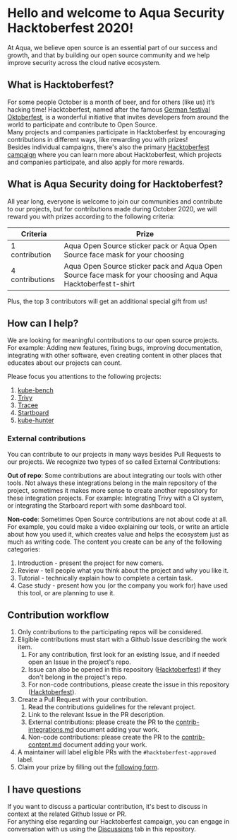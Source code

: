 # Hello and welcome to Aqua Security Hacktoberfest 2020!

At Aqua, we believe open source is an essential part of our success and growth, and that by building our open source community and we help improve security across the cloud native ecosystem.

## What is Hacktoberfest?
For some people October is a month of beer, and for others (like us) it’s hacking time! Hacktoberfest, named after the famous [German festival Oktoberfest](https://en.wikipedia.org/wiki/Oktoberfest), is a wonderful initiative that invites developers from around the world to participate and contribute to Open Source.  
Many projects and companies participate in Hacktoberfest by encouraging contributions in different ways, like rewarding you with prizes!  
Besides individual campaigns, there's also the primary [Hacktoberfest campaign](https://hacktoberfest.digitalocean.com/) where you can learn more about Hacktoberfest, which projects and companies participate, and also apply for more rewards.

## What is Aqua Security doing for Hacktoberfest?
All year long, everyone is welcome to join our communities and contribute to our projects, but for contributions made during October 2020, we will reward you with prizes according to the following criteria:

Criteria | Prize
--- | ---
1 contribution | Aqua Open Source sticker pack or Aqua Open Source face mask for your choosing
4 contributions | Aqua Open Source sticker pack and Aqua Open Source face mask for your choosing and Aqua Hacktoberfest t-shirt

Plus, the top 3 contributors will get an additional special gift from us!

## How can I help?
We are looking for meaningful contributions to our open source projects. For example: Adding new features, fixing bugs, improving documentation, integrating with other software, even creating content in other places that educates about our projects can count.

Please focus you attentions to the following projects:
1. [kube-bench](https://github.com/aquasecurity/kube-bench)
2. [Trivy](https://github.com/aquasecurity/Trivy)
3. [Tracee](https://github.com/aquasecurity/tracee)
4. [Startboard](https://github.com/aquasecurity/Starboard)
5. [kube-hunter](https://github.com/aquasecurity/kube-hunter)

### External contributions
You can contribute to our projects in many ways besides Pull Requests to our projects. We recognize two types of so called External Contributions:

**Out of repo**: Some contributions are about integrating our tools with other tools. Not always these integrations belong in the main repository of the project, sometimes it makes more sense to create another repository for these integration projects. For example: Integrating Trivy with a CI system, or integrating the Starboard report with some dashboard tool.

**Non-code**: Sometimes Open Source contributions are not about code at all. For example, you could make a video explaining our tools, or write an article about how you used it, which creates value and helps the ecosystem just as much as writing code. The content you create can be any of the following categories:
1. Introduction - present the project for new comers.
2. Review - tell people what you think about the project and why you like it.
3. Tutorial - technically explain how to complete a certain task.
4. Case study - present how you (or the company you work for) have used this tool, or are planning to use it.

## Contribution workflow

1. Only contributions to the participating repos will be considered.
2. Eligible contributions must start with a Github Issue describing the work item.
    1. For any contribution, first look for an existing Issue, and if needed open an Issue in the project's repo.
    2. Issue can also be opened in this repository ([Hacktoberfest](https://github.com/aquasecurity/Hacktoberfest)) if they don't belong in the project's repo.
    3. For non-code contributions, please create the issue in this repository ([Hacktoberfest](https://github.com/aquasecurity/Hacktoberfest)).
3. Create a Pull Request with your contribution.
    1. Read the contributions guidelines for the relevant project.
    2. Link to the relevant Issue in the PR description.
    3. External contributions: please create the PR to the [contrib-integrations.md](contrib-integrations.md) document adding your work.
    4. Non-code contributions: please create the PR to the [contrib-content.md](contrib-content.md) document adding your work.
4. A maintainer will label eligible PRs with the `#hacktoberfest-approved` label.
5. Claim your prize by filling out the [following form](https://forms.office.com/Pages/ResponsePage.aspx?id=80wDvGtWykGfJF3ElHSwXoMzxQ44cLZDuLrHx6o4yX1UNklOSjVNOVFCSUtMVkVKR1VEU1haQVpUOS4u).

## I have questions
If you want to discuss a particular contribution, it's best to discuss in context at the  related Github Issue or PR.  
For anything else regarding our Hacktoberfest campaign, you can engage in conversation with us using the [Discussions](https://github.com/aquasecurity/Hacktoberfest/discussions) tab in this repository.
